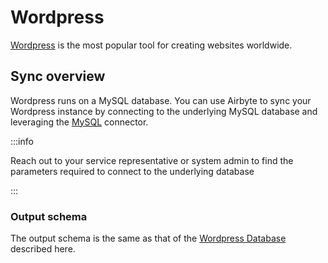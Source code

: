 # Wordpress

[Wordpress](https://wordpress.org/) is the most popular tool for creating websites worldwide.

## Sync overview

Wordpress runs on a MySQL database. You can use Airbyte to sync your Wordpress instance by connecting to the underlying MySQL database and leveraging the [MySQL](mysql.md) connector.

:::info

Reach out to your service representative or system admin to find the parameters required to connect to the underlying database

:::

### Output schema

The output schema is the same as that of the [Wordpress Database](https://codex.wordpress.org/Database_Description) described here.

